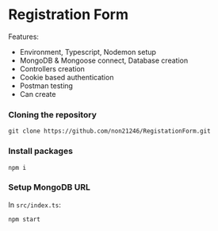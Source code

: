 # Registration Form
Features:

- Environment, Typescript, Nodemon setup
- MongoDB & Mongoose connect, Database creation
- Controllers creation
- Cookie based authentication
- Postman testing
- Can create

### Cloning the repository

```shell
git clone https://github.com/non21246/RegistationForm.git
```

### Install packages

```shell
npm i
```

### Setup MongoDB URL

In `src/index.ts`:

```shell
npm start
```
